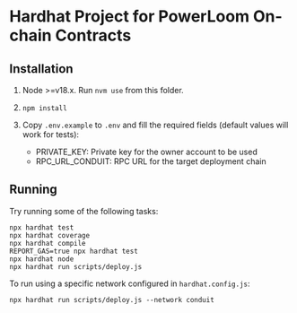 # Hardhat Project for PowerLoom On-chain Contracts 

## Installation

1. Node >=v18.x. Run `nvm use` from this folder.

2. `npm install`

3. Copy `.env.example` to `.env` and fill the required fields (default values will work for tests):
    - PRIVATE_KEY: Private key for the owner account to be used
    - RPC_URL_CONDUIT: RPC URL for the target deployment chain

## Running

Try running some of the following tasks:

```shell
npx hardhat test
npx hardhat coverage
npx hardhat compile
REPORT_GAS=true npx hardhat test
npx hardhat node
npx hardhat run scripts/deploy.js
```

To run using a specific network configured in `hardhat.config.js`:
```shell
npx hardhat run scripts/deploy.js --network conduit
```
